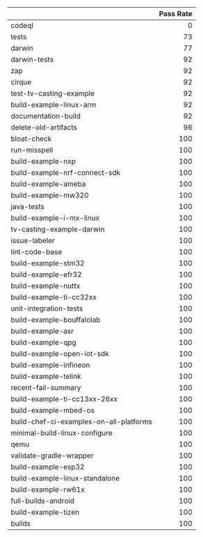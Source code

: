|                                         |   Pass Rate |
|:----------------------------------------|------------:|
| codeql                                  |           0 |
| tests                                   |          73 |
| darwin                                  |          77 |
| darwin-tests                            |          92 |
| zap                                     |          92 |
| cirque                                  |          92 |
| test-tv-casting-example                 |          92 |
| build-example-linux-arm                 |          92 |
| documentation-build                     |          92 |
| delete-old-artifacts                    |          96 |
| bloat-check                             |         100 |
| run-misspell                            |         100 |
| build-example-nxp                       |         100 |
| build-example-nrf-connect-sdk           |         100 |
| build-example-ameba                     |         100 |
| build-example-mw320                     |         100 |
| java-tests                              |         100 |
| build-example-i-mx-linux                |         100 |
| tv-casting-example-darwin               |         100 |
| issue-labeler                           |         100 |
| lint-code-base                          |         100 |
| build-example-stm32                     |         100 |
| build-example-efr32                     |         100 |
| build-example-nuttx                     |         100 |
| build-example-ti-cc32xx                 |         100 |
| unit-integration-tests                  |         100 |
| build-example-bouffalolab               |         100 |
| build-example-asr                       |         100 |
| build-example-qpg                       |         100 |
| build-example-open-iot-sdk              |         100 |
| build-example-infineon                  |         100 |
| build-example-telink                    |         100 |
| recent-fail-summary                     |         100 |
| build-example-ti-cc13xx-26xx            |         100 |
| build-example-mbed-os                   |         100 |
| build-chef-ci-examples-on-all-platforms |         100 |
| minimal-build-linux-configure           |         100 |
| qemu                                    |         100 |
| validate-gradle-wrapper                 |         100 |
| build-example-esp32                     |         100 |
| build-example-linux-standalone          |         100 |
| build-example-rw61x                     |         100 |
| full-builds-android                     |         100 |
| build-example-tizen                     |         100 |
| builds                                  |         100 |